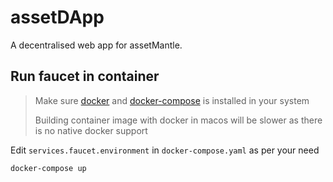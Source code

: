 # assetDApp

A decentralised web app for assetMantle.

## Run faucet in container

> Make sure [docker]((https://docs.docker.com/desktop/mac/install/)) and [docker-compose](https://docs.docker.com/compose/install/) is installed in your system
>
> Building container image with docker in macos will be slower as there is no native docker support

Edit `services.faucet.environment` in `docker-compose.yaml` as per your need

```shell
docker-compose up
```
